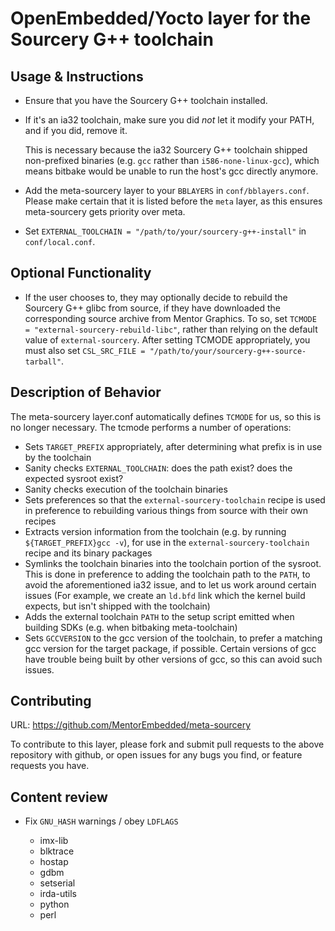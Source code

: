 OpenEmbedded/Yocto layer for the Sourcery G++ toolchain
=======================================================

Usage & Instructions
--------------------

- Ensure that you have the Sourcery G++ toolchain installed.
- If it's an ia32 toolchain, make sure you did *not* let it modify your PATH,
  and if you did, remove it.

  This is necessary because the ia32 Sourcery G++ toolchain
  shipped non-prefixed binaries (e.g. `gcc` rather than `i586-none-linux-gcc`), which
  means bitbake would be unable to run the host's gcc directly anymore.
- Add the meta-sourcery layer to your `BBLAYERS` in `conf/bblayers.conf`. Please make
  certain that it is listed before the `meta` layer, as this ensures meta-sourcery gets
  priority over meta.
- Set `EXTERNAL_TOOLCHAIN = "/path/to/your/sourcery-g++-install"` in `conf/local.conf`.

Optional Functionality
----------------------

- If the user chooses to, they may optionally decide to rebuild the Sourcery G++ glibc
  from source, if they have downloaded the corresponding source archive from Mentor
  Graphics. To so, set `TCMODE = "external-sourcery-rebuild-libc"`, rather than relying
  on the default value of `external-sourcery`. After setting TCMODE appropriately, you
  must also set `CSL_SRC_FILE = "/path/to/your/sourcery-g++-source-tarball"`.

Description of Behavior
-----------------------

The meta-sourcery layer.conf automatically defines `TCMODE` for us, so this is no longer
necessary.  The tcmode performs a number of operations:

- Sets `TARGET_PREFIX` appropriately, after determining what prefix is in use by the toolchain
- Sanity checks `EXTERNAL_TOOLCHAIN`: does the path exist? does the expected sysroot exist?
- Sanity checks execution of the toolchain binaries
- Sets preferences so that the `external-sourcery-toolchain` recipe is used in preference
  to rebuilding various things from source with their own recipes
- Extracts version information from the toolchain (e.g. by running `${TARGET_PREFIX}gcc -v`),
  for use in the `external-sourcery-toolchain` recipe and its binary packages
- Symlinks the toolchain binaries into the toolchain portion of the sysroot. This is done
  in preference to adding the toolchain path to the `PATH`, to avoid the aforementioned
  ia32 issue, and to let us work around certain issues (For example, we create an `ld.bfd`
  link which the kernel build expects, but isn't shipped with the toolchain)
- Adds the external toolchain `PATH` to the setup script emitted when building SDKs (e.g.
  when bitbaking meta-toolchain)
- Sets `GCCVERSION` to the gcc version of the toolchain, to prefer a matching gcc version for
  the target package, if possible. Certain versions of gcc have trouble being built by other
  versions of gcc, so this can avoid such issues.

Contributing
------------

URL: https://github.com/MentorEmbedded/meta-sourcery

To contribute to this layer, please fork and submit pull requests to the above
repository with github, or open issues for any bugs you find, or feature
requests you have.

Content review
--------------

- Fix `GNU_HASH` warnings / obey `LDFLAGS`

    - imx-lib
    - blktrace
    - hostap
    - gdbm
    - setserial
    - irda-utils
    - python
    - perl
